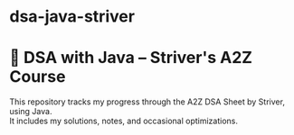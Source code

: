 # dsa-java-striver
# 📘 DSA with Java – Striver's A2Z Course

This repository tracks my progress through the A2Z DSA Sheet by Striver, using Java.  
It includes my solutions, notes, and occasional optimizations.
